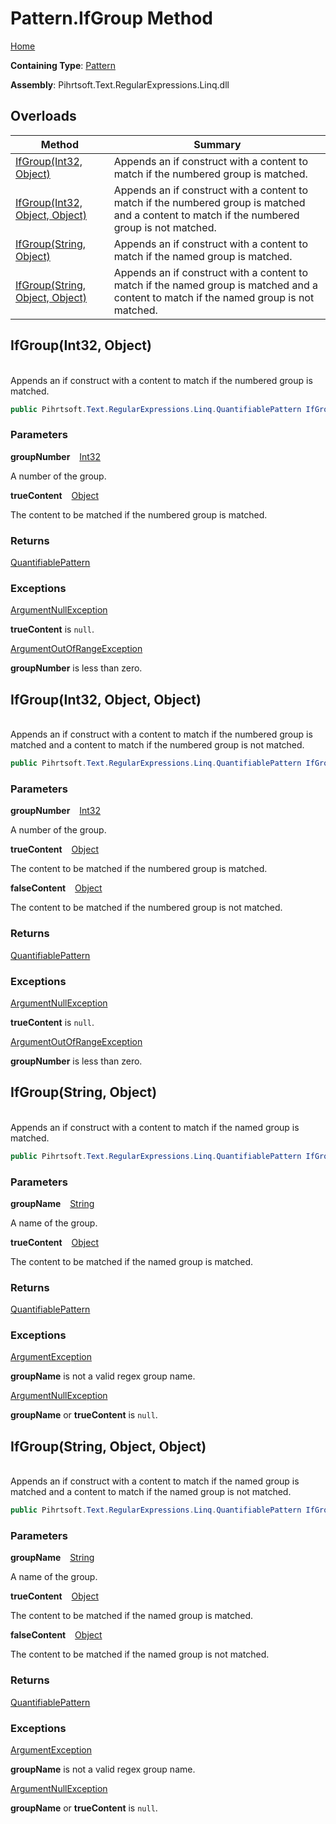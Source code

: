 # Pattern\.IfGroup Method

[Home](../../../../../../README.md)

**Containing Type**: [Pattern](../README.md)

**Assembly**: Pihrtsoft\.Text\.RegularExpressions\.Linq\.dll

## Overloads

| Method | Summary |
| ------ | ------- |
| [IfGroup(Int32, Object)](#Pihrtsoft_Text_RegularExpressions_Linq_Pattern_IfGroup_System_Int32_System_Object_) | Appends an if construct with a content to match if the numbered group is matched\. |
| [IfGroup(Int32, Object, Object)](#Pihrtsoft_Text_RegularExpressions_Linq_Pattern_IfGroup_System_Int32_System_Object_System_Object_) | Appends an if construct with a content to match if the numbered group is matched and a content to match if the numbered group is not matched\. |
| [IfGroup(String, Object)](#Pihrtsoft_Text_RegularExpressions_Linq_Pattern_IfGroup_System_String_System_Object_) | Appends an if construct with a content to match if the named group is matched\. |
| [IfGroup(String, Object, Object)](#Pihrtsoft_Text_RegularExpressions_Linq_Pattern_IfGroup_System_String_System_Object_System_Object_) | Appends an if construct with a content to match if the named group is matched and a content to match if the named group is not matched\. |

## IfGroup\(Int32, Object\) <a name="Pihrtsoft_Text_RegularExpressions_Linq_Pattern_IfGroup_System_Int32_System_Object_"></a>

\
Appends an if construct with a content to match if the numbered group is matched\.

```csharp
public Pihrtsoft.Text.RegularExpressions.Linq.QuantifiablePattern IfGroup(int groupNumber, object trueContent)
```

### Parameters

**groupNumber** &ensp; [Int32](https://docs.microsoft.com/en-us/dotnet/api/system.int32)

A number of the group\.

**trueContent** &ensp; [Object](https://docs.microsoft.com/en-us/dotnet/api/system.object)

The content to be matched if the numbered group is matched\.

### Returns

[QuantifiablePattern](../../QuantifiablePattern/README.md)

### Exceptions

[ArgumentNullException](https://docs.microsoft.com/en-us/dotnet/api/system.argumentnullexception)

**trueContent** is `null`\.

[ArgumentOutOfRangeException](https://docs.microsoft.com/en-us/dotnet/api/system.argumentoutofrangeexception)

**groupNumber** is less than zero\.

## IfGroup\(Int32, Object, Object\) <a name="Pihrtsoft_Text_RegularExpressions_Linq_Pattern_IfGroup_System_Int32_System_Object_System_Object_"></a>

\
Appends an if construct with a content to match if the numbered group is matched and a content to match if the numbered group is not matched\.

```csharp
public Pihrtsoft.Text.RegularExpressions.Linq.QuantifiablePattern IfGroup(int groupNumber, object trueContent, object falseContent)
```

### Parameters

**groupNumber** &ensp; [Int32](https://docs.microsoft.com/en-us/dotnet/api/system.int32)

A number of the group\.

**trueContent** &ensp; [Object](https://docs.microsoft.com/en-us/dotnet/api/system.object)

The content to be matched if the numbered group is matched\.

**falseContent** &ensp; [Object](https://docs.microsoft.com/en-us/dotnet/api/system.object)

The content to be matched if the numbered group is not matched\.

### Returns

[QuantifiablePattern](../../QuantifiablePattern/README.md)

### Exceptions

[ArgumentNullException](https://docs.microsoft.com/en-us/dotnet/api/system.argumentnullexception)

**trueContent** is `null`\.

[ArgumentOutOfRangeException](https://docs.microsoft.com/en-us/dotnet/api/system.argumentoutofrangeexception)

**groupNumber** is less than zero\.

## IfGroup\(String, Object\) <a name="Pihrtsoft_Text_RegularExpressions_Linq_Pattern_IfGroup_System_String_System_Object_"></a>

\
Appends an if construct with a content to match if the named group is matched\.

```csharp
public Pihrtsoft.Text.RegularExpressions.Linq.QuantifiablePattern IfGroup(string groupName, object trueContent)
```

### Parameters

**groupName** &ensp; [String](https://docs.microsoft.com/en-us/dotnet/api/system.string)

A name of the group\.

**trueContent** &ensp; [Object](https://docs.microsoft.com/en-us/dotnet/api/system.object)

The content to be matched if the named group is matched\.

### Returns

[QuantifiablePattern](../../QuantifiablePattern/README.md)

### Exceptions

[ArgumentException](https://docs.microsoft.com/en-us/dotnet/api/system.argumentexception)

**groupName** is not a valid regex group name\.

[ArgumentNullException](https://docs.microsoft.com/en-us/dotnet/api/system.argumentnullexception)

**groupName** or **trueContent** is `null`\.

## IfGroup\(String, Object, Object\) <a name="Pihrtsoft_Text_RegularExpressions_Linq_Pattern_IfGroup_System_String_System_Object_System_Object_"></a>

\
Appends an if construct with a content to match if the named group is matched and a content to match if the named group is not matched\.

```csharp
public Pihrtsoft.Text.RegularExpressions.Linq.QuantifiablePattern IfGroup(string groupName, object trueContent, object falseContent)
```

### Parameters

**groupName** &ensp; [String](https://docs.microsoft.com/en-us/dotnet/api/system.string)

A name of the group\.

**trueContent** &ensp; [Object](https://docs.microsoft.com/en-us/dotnet/api/system.object)

The content to be matched if the named group is matched\.

**falseContent** &ensp; [Object](https://docs.microsoft.com/en-us/dotnet/api/system.object)

The content to be matched if the named group is not matched\.

### Returns

[QuantifiablePattern](../../QuantifiablePattern/README.md)

### Exceptions

[ArgumentException](https://docs.microsoft.com/en-us/dotnet/api/system.argumentexception)

**groupName** is not a valid regex group name\.

[ArgumentNullException](https://docs.microsoft.com/en-us/dotnet/api/system.argumentnullexception)

**groupName** or **trueContent** is `null`\.

